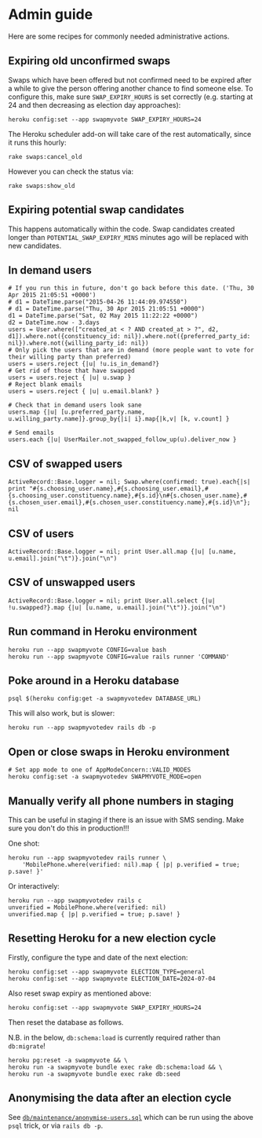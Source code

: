 Admin guide
===========

Here are some recipes for commonly needed administrative actions.

Expiring old unconfirmed swaps
------------------------------

Swaps which have been offered but not confirmed need to be expired
after a while to give the person offering another chance to find
someone else.  To configure this, make sure `SWAP_EXPIRY_HOURS` is set
correctly (e.g. starting at 24 and then decreasing as election day
approaches):

    heroku config:set --app swapmyvote SWAP_EXPIRY_HOURS=24

The Heroku scheduler add-on will take care of the rest automatically,
since it runs this hourly:

    rake swaps:cancel_old

However you can check the status via:

    rake swaps:show_old

Expiring potential swap candidates
----------------------------------

This happens automatically within the code.  Swap candidates created
longer than `POTENTIAL_SWAP_EXPIRY_MINS` minutes ago will be replaced
with new candidates.

In demand users
---------------

    # If you run this in future, don't go back before this date. ('Thu, 30 Apr 2015 21:05:51 +0000')
    # d1 = DateTime.parse("2015-04-26 11:44:09.974550")
    # d1 = DateTime.parse("Thu, 30 Apr 2015 21:05:51 +0000")
    d1 = DateTime.parse("Sat, 02 May 2015 11:22:22 +0000")
    d2 = DateTime.now - 3.days
    users = User.where(["created_at < ? AND created_at > ?", d2, d1]).where.not({constituency_id: nil}).where.not({preferred_party_id: nil}).where.not({willing_party_id: nil})
    # Only pick the users that are in demand (more people want to vote for their willing party than preferred)
    users = users.reject {|u| !u.is_in_demand?}
    # Get rid of those that have swapped
    users = users.reject { |u| u.swap }
    # Reject blank emails
    users = users.reject { |u| u.email.blank? }

    # Check that in demand users look sane
    users.map {|u| [u.preferred_party.name, u.willing_party.name]}.group_by{|i| i}.map{|k,v| [k, v.count] }

    # Send emails
    users.each {|u| UserMailer.not_swapped_follow_up(u).deliver_now }

CSV of swapped users
--------------------

    ActiveRecord::Base.logger = nil; Swap.where(confirmed: true).each{|s| print "#{s.choosing_user.name},#{s.choosing_user.email},#{s.choosing_user.constituency.name},#{s.id}\n#{s.chosen_user.name},#{s.chosen_user.email},#{s.chosen_user.constituency.name},#{s.id}\n"}; nil

CSV of users
------------

    ActiveRecord::Base.logger = nil; print User.all.map {|u| [u.name, u.email].join("\t")}.join("\n")

CSV of unswapped users
----------------------

    ActiveRecord::Base.logger = nil; print User.all.select {|u| !u.swapped?}.map {|u| [u.name, u.email].join("\t")}.join("\n")

Run command in Heroku environment
---------------------------------

    heroku run --app swapmyvote CONFIG=value bash
    heroku run --app swapmyvote CONFIG=value rails runner 'COMMAND'

Poke around in a Heroku database
--------------------------------

    psql $(heroku config:get -a swapmyvotedev DATABASE_URL)

This will also work, but is slower:

    heroku run --app swapmyvotedev rails db -p

Open or close swaps in Heroku environment
-----------------------------------------

    # Set app mode to one of AppModeConcern::VALID_MODES
    heroku config:set -a swapmyvotedev SWAPMYVOTE_MODE=open

Manually verify all phone numbers in staging
--------------------------------------------

This can be useful in staging if there is an issue with SMS sending.
Make sure you don't do this in production!!!

One shot:

    heroku run --app swapmyvotedev rails runner \
        'MobilePhone.where(verified: nil).map { |p| p.verified = true; p.save! }'

Or interactively:

    heroku run --app swapmyvotedev rails c
    unverified = MobilePhone.where(verified: nil)
    unverified.map { |p| p.verified = true; p.save! }

Resetting Heroku for a new election cycle
-----------------------------------------

Firstly, configure the type and date of the next election:

    heroku config:set --app swapmyvote ELECTION_TYPE=general
    heroku config:set --app swapmyvote ELECTION_DATE=2024-07-04

Also reset swap expiry as mentioned above:

    heroku config:set --app swapmyvote SWAP_EXPIRY_HOURS=24

Then reset the database as follows.

N.B. in the below, `db:schema:load` is currently required rather than
`db:migrate`!

    heroku pg:reset -a swapmyvote && \
    heroku run -a swapmyvote bundle exec rake db:schema:load && \
    heroku run -a swapmyvote bundle exec rake db:seed

Anonymising the data after an election cycle
--------------------------------------------

See [`db/maintenance/anonymise-users.sql`](../db/maintenance/anonymise-users.sql) which can be run using the above `psql` trick, or via `rails db -p`.
